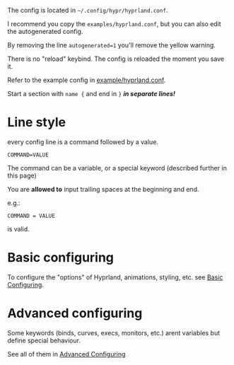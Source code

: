 The config is located in `~/.config/hypr/hyprland.conf`.

I recommend you copy the `examples/hyprland.conf`, but you can also edit the
autogenerated config.

By removing the line `autogenerated=1` you'll remove the yellow warning.

There is no "reload" keybind. The config is reloaded the moment you save it.

Refer to the example config in
[example/hyprland.conf](https://github.com/hyprwm/Hyprland/blob/main/example/hyprland.conf).

Start a section with `name {` and end in `}` ***in separate lines!***

# Line style

every config line is a command followed by a value.

```plain
COMMAND=VALUE
```

The command can be a variable, or a special keyword (described further in this
page)

You are **allowed to** input trailing spaces at the beginning and end.

e.g.:

```plain
COMMAND = VALUE
```

is valid.

# Basic configuring

To configure the "options" of Hyprland, animations, styling, etc. see
[Basic Configuring](../Basic-Config).

# Advanced configuring

Some keywords (binds, curves, execs, monitors, etc.) arent variables but define
special behaviour.

See all of them in
[Advanced Configuring](../Advanced-config)
